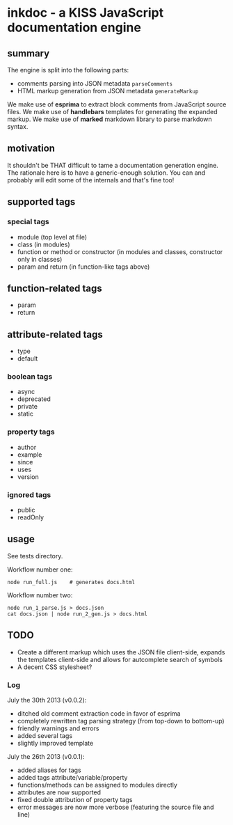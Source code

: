 # inkdoc - a KISS JavaScript documentation engine



## summary

The engine is split into the following parts:

* comments parsing into JSON metadata `parseComments`
* HTML markup generation from JSON metadata `generateMarkup`

We make use of **esprima** to extract block comments from JavaScript source files.
We make use of **handlebars** templates for generating the expanded markup.
We make use of **marked** markdown library to parse markdown syntax.



## motivation

It shouldn't be THAT difficult to tame a documentation generation engine.
The rationale here is to have a generic-enough solution.
You can and probably will edit some of the internals and that's fine too!



## supported tags

### special tags

* module (top level at file)
* class (in modules)
* function or method or constructor (in modules and classes, constructor only in classes)
* param and return (in function-like tags above)


## function-related tags

* param
* return


## attribute-related tags

* type
* default


### boolean tags

* async
* deprecated
* private
* static


### property tags

* author
* example
* since
* uses
* version


### ignored tags

* public
* readOnly


## usage

See tests directory.

Workflow number one:

    node run_full.js    # generates docs.html


Workflow number two:

    node run_1_parse.js > docs.json
    cat docs.json | node run_2_gen.js > docs.html



## TODO

* Create a different markup which uses the JSON file client-side, expands the templates client-side and allows for autcomplete search of symbols
* A decent CSS stylesheet?



### Log

July the 30th 2013 (v0.0.2):

* ditched old comment extraction code in favor of esprima
* completely rewritten tag parsing strategy (from top-down to bottom-up)
* friendly warnings and errors
* added several tags
* slightly improved template


July the 26th 2013 (v0.0.1):

* added aliases for tags
* added tags attribute/variable/property
* functions/methods can be assigned to modules directly
* attributes are now supported
* fixed double attribution of property tags
* error messages are now more verbose (featuring the source file and line)
